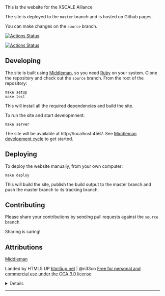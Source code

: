 This is the website for the XSCALE Alliance

The site is deployed to the `master` branch and is hosted on Github pages.

You can make changes on the `source` branch.

[![Actions Status](https://github.com/XSCALE-Alliance/XSCALE-Alliance.github.io/workflows/verify_pull_request/badge.svg)](https://github.com/XSCALE-Alliance/XSCALE-Alliance.github.io/actions)

[![Actions Status](https://github.com/XSCALE-Alliance/XSCALE-Alliance.github.io/workflows/deploy/badge.svg)](https://github.com/XSCALE-Alliance/XSCALE-Alliance.github.io/actions)


## Developing

The site is built using [Middleman], so you need [Ruby] on your system.
Clone the repository and check out the `source` branch. 
From the root of the repository:

```
make setup
make test
```

This will install all the required dependencies and build the site.

To run the site and start developmnent:

```
make server
```

The site will be available at http://localhost:4567.
See [Middleman development cycle] to get started.

## Deploying

To deploy the website manually, from your own computer:

```
make deploy
```

This will build the site, publish the build output to the master branch 
and push the master branch to its tracking branch.

## Contributing

Please share your contributions by sending pull requests against the `source` branch.

Sharing is caring!

## Attributions

[Middleman]

Landed by HTML5 UP
[html5up.net](html5up.net) | @n33co
[Free for personal and commercial use under the CCA 3.0 license](html5up.net/license)

<details>

This is the version ported to middleman:
http://middlemanapp.com/

Landed by HTML5 UP
html5up.net | @n33co
Free for personal and commercial use under the CCA 3.0 license (html5up.net/license)


A dark, slick, modern, responsive, adjective-drenched design built around an extremely
dynamic landing page (scroll that mofo!). Inspired by Big Picture, another design
of mine with a similarish feel/flow, only this time I took it waaaaaay further and
actually made it multipurpose (versus copping out and making it a one pager like I
did last time ;) Includes multiple pages, a bunch of pre-styled elements, and all
its Sass sources.

Demo images* courtesy of Unsplash, a radtastic collection of CC0 (public domain) images
you can use for pretty much whatever.

(* = Not included)

Feedback, bug reports, and comments are not only welcome, but strongly encouraged :)

AJ
n33.co @n33co dribbble.com/n33


Credits:

        Adaption to Middleman:
                Robert Riemann (@rriemann_eu, http://blog.riemann.cc/about)

  Demo Images:
    Unsplash (unsplash.com)

  Icons:
    Font Awesome (fortawesome.github.com/Font-Awesome)

  Other:
    jQuery (jquery.com)
    html5shiv.js (@afarkas @jdalton @jon_neal @rem)
    CSS3 Pie (css3pie.com)
    Respond.js (j.mp/respondjs)
    Skel (skel.io)

</details>

---

  [Middleman]: https://middlemanapp.com/
  [Middleman development cycle]: https://middlemanapp.com/basics/development-cycle/
  [Ruby]: https://www.ruby-lang.org/en/documentation/installation/